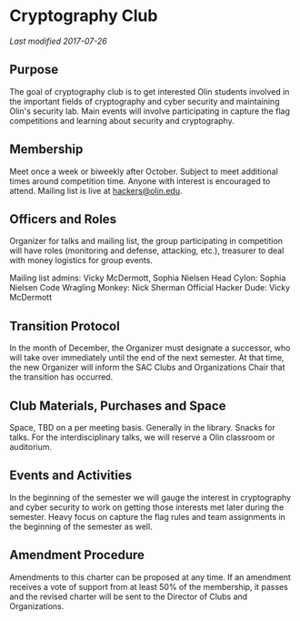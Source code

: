 # Cryptography Club
*Last modified 2017-07-26*
## Purpose
The goal of cryptography club is to get interested Olin students involved in the important fields of cryptography and cyber security and maintaining Olin's security lab. Main events will involve participating in capture the flag competitions and learning about security and cryptography.
## Membership
Meet once a week or biweekly after October. Subject to meet additional times around competition time. Anyone with interest is encouraged to attend. Mailing list is live at hackers@olin.edu.
## Officers and Roles
Organizer for talks and mailing list, the group participating in competition will have roles (monitoring and defense, attacking, etc.), treasurer to deal with money logistics for group events. 

Mailing list admins: Vicky McDermott, Sophia Nielsen
Head Cylon: Sophia Nielsen
Code Wragling Monkey: Nick Sherman
Official Hacker Dude: Vicky McDermott

## Transition Protocol
In the month of December, the Organizer must designate a successor, who will take over immediately until the end of the next semester. At that time, the new Organizer will inform the SAC Clubs and Organizations Chair that the transition has occurred.
## Club Materials, Purchases and Space
Space, TBD on a per meeting basis. Generally in the library. Snacks for talks. For the interdisciplinary talks, we will reserve a Olin classroom or auditorium. 
## Events and Activities
In the beginning of the semester we will gauge the interest in cryptography and cyber security to work on getting those interests met later during the semester. Heavy focus on capture the flag rules and team assignments in the beginning of the semester as well.
## Amendment Procedure
Amendments to this charter can be proposed at any time. If an amendment receives a vote of support from at least 50% of the membership, it passes and the revised charter will be sent to the Director of Clubs and Organizations.
